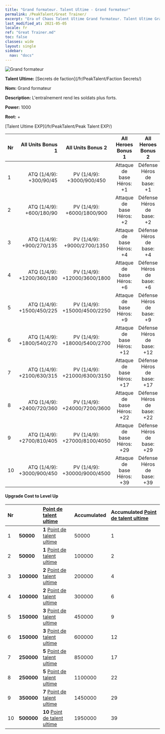 ```yaml
---
title: "Grand formateur. Talent Ultime - Grand formateur"
permalink: /PeakTalent/Great Trainer/
excerpt: "Era of Chaos Talent Ultime Grand formateur. Talent Ultime Grand formateur. Grand formateur"
last_modified_at: 2021-05-05
locale: fr
ref: "Great Trainer.md"
toc: false
classes: wide
layout: single
sidebar:
  nav: "docs"
---
```


  ![Grand formateur](/images/pt/talent_3001.png)

  **Talent Ultime:** [Secrets de faction](/fr/PeakTalent/Faction Secrets/)

  **Nom:** Grand formateur

  **Description:** L'entraînement rend les soldats plus forts.

  **Power:** 1000

  **Root:** +

  [Talent Ultime EXP](/fr/PeakTalent/Peak Talent EXP/)

  | Nr | All Units Bonus 1 | All Units Bonus 2 | All Heroes Bonus 1 | All Heroes Bonus 2 |
  |:---|--------------:|:-------------:|:-------------:|:-------------:|
  | 1 | ATQ (1/4/9): +300/90/45 | PV (1/4/9): +3000/900/450 | Attaque de base Héros: +1 | Défense Héros de base: +1 |
  | 2 | ATQ (1/4/9): +600/180/90 | PV (1/4/9): +6000/1800/900 | Attaque de base Héros: +2 | Défense Héros de base: +2 |
  | 3 | ATQ (1/4/9): +900/270/135 | PV (1/4/9): +9000/2700/1350 | Attaque de base Héros: +4 | Défense Héros de base: +4 |
  | 4 | ATQ (1/4/9): +1200/360/180 | PV (1/4/9): +12000/3600/1800 | Attaque de base Héros: +6 | Défense Héros de base: +6 |
  | 5 | ATQ (1/4/9): +1500/450/225 | PV (1/4/9): +15000/4500/2250 | Attaque de base Héros: +9 | Défense Héros de base: +9 |
  | 6 | ATQ (1/4/9): +1800/540/270 | PV (1/4/9): +18000/5400/2700 | Attaque de base Héros: +12 | Défense Héros de base: +12 |
  | 7 | ATQ (1/4/9): +2100/630/315 | PV (1/4/9): +21000/6300/3150 | Attaque de base Héros: +17 | Défense Héros de base: +17 |
  | 8 | ATQ (1/4/9): +2400/720/360 | PV (1/4/9): +24000/7200/3600 | Attaque de base Héros: +22 | Défense Héros de base: +22 |
  | 9 | ATQ (1/4/9): +2700/810/405 | PV (1/4/9): +27000/8100/4050 | Attaque de base Héros: +29 | Défense Héros de base: +29 |
  | 10 | ATQ (1/4/9): +3000/900/450 | PV (1/4/9): +30000/9000/4500 | Attaque de base Héros: +39 | Défense Héros de base: +39 |


#### Upgrade Cost to Level Up

  | Nr | <i class="fas fa-coins"/> | [Point de talent ultime](/ItemsFR/con_934/) | Accumulated <i class="fas fa-coins"/> | Accumulated [Point de talent ultime](/ItemsFR/con_934/) |
  |:---|:--------------|:-------------|:-------------|:-------------|
  | 1 | **50000** | **1** [Point de talent ultime](/ItemsFR/con_934/) | 50000 | 1 |
  | 2 | **50000** | **1** [Point de talent ultime](/ItemsFR/con_934/) | 100000 | 2 |
  | 3 | **100000** | **2** [Point de talent ultime](/ItemsFR/con_934/) | 200000 | 4 |
  | 4 | **100000** | **2** [Point de talent ultime](/ItemsFR/con_934/) | 300000 | 6 |
  | 5 | **150000** | **3** [Point de talent ultime](/ItemsFR/con_934/) | 450000 | 9 |
  | 6 | **150000** | **3** [Point de talent ultime](/ItemsFR/con_934/) | 600000 | 12 |
  | 7 | **250000** | **5** [Point de talent ultime](/ItemsFR/con_934/) | 850000 | 17 |
  | 8 | **250000** | **5** [Point de talent ultime](/ItemsFR/con_934/) | 1100000 | 22 |
  | 9 | **350000** | **7** [Point de talent ultime](/ItemsFR/con_934/) | 1450000 | 29 |
  | 10 | **500000** | **10** [Point de talent ultime](/ItemsFR/con_934/) | 1950000 | 39 |
